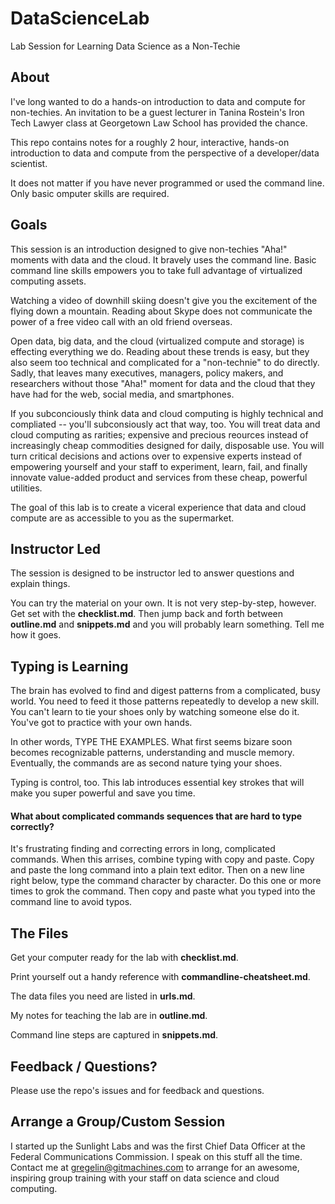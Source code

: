 DataScienceLab
==============

Lab Session for Learning Data Science as a Non-Techie

## About
I've long wanted to do a hands-on introduction to data and compute for non-techies. An invitation to be a guest lecturer in Tanina Rostein's Iron Tech Lawyer class at Georgetown Law School has provided the chance. 

This repo contains notes for a roughly 2 hour, interactive, hands-on introduction to data and compute from the perspective of a developer/data scientist. 

It does not matter if you have never programmed or used the command line. Only basic omputer skills are required.

## Goals
This session is an introduction designed to give non-techies "Aha!" moments with data and the cloud. It bravely uses the command line. Basic command line skills empowers you to take full advantage of virtualized computing assets.

Watching a video of downhill skiing doesn't give you the excitement of the flying down a mountain. Reading about Skype does not communicate the power of a free video call with an old friend overseas. 

Open data, big data, and the cloud (virtualized compute and storage) is effecting everything we do. Reading about these trends is easy, but they also seem too technical and complicated for a "non-technie" to do directly. Sadly, that leaves many executives, managers, policy makers, and researchers without those "Aha!" moment for data and the cloud that they have had for the web, social media, and smartphones. 

If you subconciously think data and cloud computing is highly technical and compliated -- you'll subconsiously act that way, too. You will treat data and cloud computing as rarities; expensive and precious reources instead of increasingly cheap commodities designed for daily, disposable use. You will turn critical decisions and actions over to expensive experts instead of empowering yourself and your staff to experiment, learn, fail, and finally innovate value-added product and services from these cheap, powerful utilities. 

The goal of this lab is to create a viceral experience that data and cloud compute are as accessible to you as the supermarket.

## Instructor Led
The session is designed to be instructor led to answer questions and explain things.

You can try the material on your own. It is not very step-by-step, however. Get set with the **checklist.md**. Then jump back and forth between **outline.md** and **snippets.md** and you will probably learn something. Tell me how it goes.

## Typing is Learning
The brain has evolved to find and digest patterns from a complicated, busy world. You need to feed it those patterns repeatedly to develop a new skill. You can't learn to tie your shoes only by watching someone else do it. You've got to practice with your own hands.

In other words, TYPE THE EXAMPLES. What first seems bizare soon becomes recognizable patterns, understanding and muscle memory. Eventually, the commands are as second nature tying your shoes. 

Typing is control, too. This lab introduces essential key strokes that will make you super powerful and save you time.

#### What about complicated commands sequences that are hard to type correctly?  
It's frustrating finding and correcting errors in long, complicated commands. When this arrises, combine typing with copy and paste. Copy and paste the long command into a plain text editor. Then on a new line right below, type the command character by character. Do this one or more times to grok the command. Then copy and paste what you typed into the command line to avoid typos.

## The Files

Get your computer ready for the lab with **checklist.md**. 

Print yourself out a handy reference with **commandline-cheatsheet.md**.

The data files you need are listed in **urls.md**. 

My notes for teaching the lab are in **outline.md**. 	

Command line steps are captured in **snippets.md**. 

## Feedback / Questions?
Please use the repo's issues and for feedback and questions.

## Arrange a Group/Custom Session
I started up the Sunlight Labs and was the first Chief Data Officer at the Federal Communications Commission. I speak on this stuff all the time. Contact me at gregelin@gitmachines.com to arrange for an awesome, inspiring group training with your staff on data science and cloud computing.
